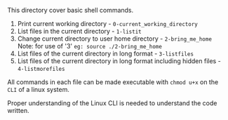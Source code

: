 This directory cover basic shell commands.

1. Print current working directory - ```0-current_working_directory```
2. List files in the current directory - ```1-listit```
3. Change current directory to user home directory - ```2-bring_me_home```
	Note: for use of '3' ```eg: source ./2-bring_me_home```
4. List files of the current directory in long format - ```3-listfiles```
5. List files of the current directory in long format including hidden files - ```4-listmorefiles```


All commands in each file can be made executable with ```chmod u+x```
on the ```CLI``` of a linux system.

Proper understanding of the Linux CLI is needed to understand the code
written.
